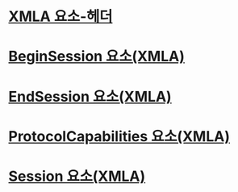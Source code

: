 # [XMLA 요소-헤더](xml-elements-headers.md)

# [BeginSession 요소(XMLA)](beginsession-element-xmla.md)
# [EndSession 요소(XMLA)](endsession-element-xmla.md)
# [ProtocolCapabilities 요소(XMLA)](protocolcapabilities-element-xmla.md)
# [Session 요소(XMLA)](session-element-xmla.md)
